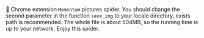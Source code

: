 :whale: Chrome extension `Momentum` pictures spider.
You should change the second parameter in the function `save_img` to your locale directory, exists path is recommended.
The whole file is about 504MB, so the running time is up to your network.
Enjoy this spider.
